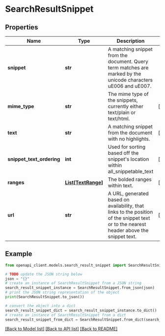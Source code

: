 # SearchResultSnippet


## Properties

Name | Type | Description | Notes
------------ | ------------- | ------------- | -------------
**snippet** | **str** | A matching snippet from the document. Query term matches are marked by the unicode characters uE006 and uE007. | 
**mime_type** | **str** | The mime type of the snippets, currently either text/plain or text/html. | [optional] 
**text** | **str** | A matching snippet from the document with no highlights. | [optional] 
**snippet_text_ordering** | **int** | Used for sorting based off the snippet&#39;s location within all_snippetable_text | [optional] 
**ranges** | [**List[TextRange]**](TextRange.md) | The bolded ranges within text. | [optional] 
**url** | **str** | A URL, generated based on availability, that links to the position of the snippet text or to the nearest header above the snippet text. | [optional] 

## Example

```python
from openapi_client.models.search_result_snippet import SearchResultSnippet

# TODO update the JSON string below
json = "{}"
# create an instance of SearchResultSnippet from a JSON string
search_result_snippet_instance = SearchResultSnippet.from_json(json)
# print the JSON string representation of the object
print(SearchResultSnippet.to_json())

# convert the object into a dict
search_result_snippet_dict = search_result_snippet_instance.to_dict()
# create an instance of SearchResultSnippet from a dict
search_result_snippet_from_dict = SearchResultSnippet.from_dict(search_result_snippet_dict)
```
[[Back to Model list]](../README.md#documentation-for-models) [[Back to API list]](../README.md#documentation-for-api-endpoints) [[Back to README]](../README.md)



